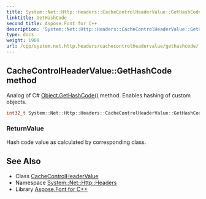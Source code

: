 ```yaml
---
title: System::Net::Http::Headers::CacheControlHeaderValue::GetHashCode method
linktitle: GetHashCode
second_title: Aspose.Font for C++
description: 'System::Net::Http::Headers::CacheControlHeaderValue::GetHashCode method. Analog of C# Object.GetHashCode() method. Enables hashing of custom objects in C++.'
type: docs
weight: 1900
url: /cpp/system.net.http.headers/cachecontrolheadervalue/gethashcode/
---
```

## CacheControlHeaderValue::GetHashCode method


Analog of C# [Object.GetHashCode()](../../../system/object/gethashcode/) method. Enables hashing of custom objects.

```cpp
int32_t System::Net::Http::Headers::CacheControlHeaderValue::GetHashCode() const override
```


### ReturnValue

Hash code value as calculated by corresponding class.

## See Also

* Class [CacheControlHeaderValue](../)
* Namespace [System::Net::Http::Headers](../../)
* Library [Aspose.Font for C++](../../../)
